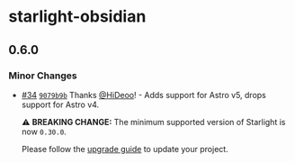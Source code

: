 # starlight-obsidian

## 0.6.0

### Minor Changes

- [#34](https://github.com/HiDeoo/starlight-obsidian/pull/34) [`9079b9b`](https://github.com/HiDeoo/starlight-obsidian/commit/9079b9be67eb2efd68a3d8906068263657629974) Thanks [@HiDeoo](https://github.com/HiDeoo)! - Adds support for Astro v5, drops support for Astro v4.

  ⚠️ **BREAKING CHANGE:** The minimum supported version of Starlight is now `0.30.0`.

  Please follow the [upgrade guide](https://github.com/withastro/starlight/releases/tag/%40astrojs/starlight%400.30.0) to update your project.
